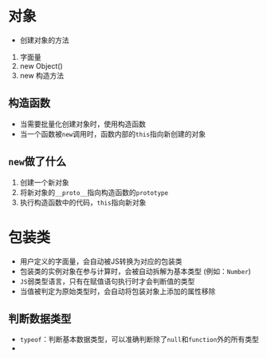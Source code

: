 # 对象

- 创建对象的方法

1. 字面量
2. new Object()
3. new 构造方法

## 构造函数

- 当需要批量化创建对象时，使用构造函数
- 当一个函数被`new`调用时，函数内部的`this`指向新创建的对象

## `new`做了什么

1. 创建一个新对象
2. 将新对象的`__proto__`指向构造函数的`prototype`
3. 执行构造函数中的代码，`this`指向新对象

# 包装类

- 用户定义的字面量，会自动被JS转换为对应的包装类
- 包装类的实例对象在参与计算时，会被自动拆解为基本类型 (例如：`Number`)
- `JS`弱类型语言，只有在赋值语句执行时才会判断值的类型
- 当值被判定为原始类型时，会自动将包装对象上添加的属性移除

## 判断数据类型

- `typeof`：判断基本数据类型，可以准确判断除了`null`和`function`外的所有类型
- 